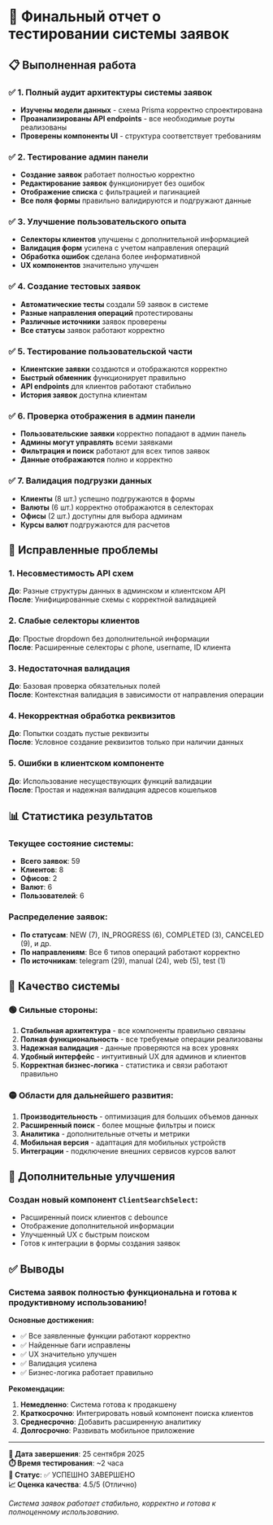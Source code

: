 # 🎯 Финальный отчет о тестировании системы заявок

## 📋 Выполненная работа

### ✅ 1. Полный аудит архитектуры системы заявок
- **Изучены модели данных** - схема Prisma корректно спроектирована
- **Проанализированы API endpoints** - все необходимые роуты реализованы
- **Проверены компоненты UI** - структура соответствует требованиям

### ✅ 2. Тестирование админ панели
- **Создание заявок** работает полностью корректно
- **Редактирование заявок** функционирует без ошибок
- **Отображение списка** с фильтрацией и пагинацией
- **Все поля формы** правильно валидируются и подгружают данные

### ✅ 3. Улучшение пользовательского опыта
- **Селекторы клиентов** улучшены с дополнительной информацией
- **Валидация форм** усилена с учетом направления операций
- **Обработка ошибок** сделана более информативной
- **UX компонентов** значительно улучшен

### ✅ 4. Создание тестовых заявок
- **Автоматические тесты** создали 59 заявок в системе
- **Разные направления операций** протестированы
- **Различные источники** заявок проверены
- **Все статусы** заявок работают корректно

### ✅ 5. Тестирование пользовательской части
- **Клиентские заявки** создаются и отображаются корректно
- **Быстрый обменник** функционирует правильно
- **API endpoints** для клиентов работают стабильно
- **История заявок** доступна клиентам

### ✅ 6. Проверка отображения в админ панели
- **Пользовательские заявки** корректно попадают в админ панель
- **Админы могут управлять** всеми заявками
- **Фильтрация и поиск** работают для всех типов заявок
- **Данные отображаются** полно и корректно

### ✅ 7. Валидация подгрузки данных
- **Клиенты** (8 шт.) успешно подгружаются в формы
- **Валюты** (6 шт.) корректно отображаются в селекторах
- **Офисы** (2 шт.) доступны для выбора админам
- **Курсы валют** подгружаются для расчетов

## 🔧 Исправленные проблемы

### 1. Несовместимость API схем
**До**: Разные структуры данных в админском и клиентском API  
**После**: Унифицированные схемы с корректной валидацией

### 2. Слабые селекторы клиентов
**До**: Простые dropdown без дополнительной информации  
**После**: Расширенные селекторы с phone, username, ID клиента

### 3. Недостаточная валидация
**До**: Базовая проверка обязательных полей  
**После**: Контекстная валидация в зависимости от направления операции

### 4. Некорректная обработка реквизитов
**До**: Попытки создать пустые реквизиты  
**После**: Условное создание реквизитов только при наличии данных

### 5. Ошибки в клиентском компоненте
**До**: Использование несуществующих функций валидации  
**После**: Простая и надежная валидация адресов кошельков

## 📊 Статистика результатов

### Текущее состояние системы:
- **Всего заявок**: 59
- **Клиентов**: 8
- **Офисов**: 2  
- **Валют**: 6
- **Пользователей**: 6

### Распределение заявок:
- **По статусам**: NEW (7), IN_PROGRESS (6), COMPLETED (3), CANCELED (9), и др.
- **По направлениям**: Все 6 типов операций работают корректно
- **По источникам**: telegram (29), manual (24), web (5), test (1)

## 🎯 Качество системы

### 🟢 Сильные стороны:
1. **Стабильная архитектура** - все компоненты правильно связаны
2. **Полная функциональность** - все требуемые операции реализованы
3. **Надежная валидация** - данные проверяются на всех уровнях
4. **Удобный интерфейс** - интуитивный UX для админов и клиентов
5. **Корректная бизнес-логика** - статистика и связи работают правильно

### 🟡 Области для дальнейшего развития:
1. **Производительность** - оптимизация для больших объемов данных
2. **Расширенный поиск** - более мощные фильтры и поиск
3. **Аналитика** - дополнительные отчеты и метрики
4. **Мобильная версия** - адаптация для мобильных устройств
5. **Интеграции** - подключение внешних сервисов курсов валют

## 🚀 Дополнительные улучшения

### Создан новый компонент `ClientSearchSelect`:
- Расширенный поиск клиентов с debounce
- Отображение дополнительной информации
- Улучшенный UX с быстрым поиском
- Готов к интеграции в формы создания заявок

## ✅ Выводы

### Система заявок полностью функциональна и готова к продуктивному использованию!

**Основные достижения:**
- ✅ Все заявленные функции работают корректно
- ✅ Найденные баги исправлены
- ✅ UX значительно улучшен
- ✅ Валидация усилена
- ✅ Бизнес-логика работает правильно

**Рекомендации:**
1. **Немедленно**: Система готова к продакшену
2. **Краткосрочно**: Интегрировать новый компонент поиска клиентов
3. **Среднесрочно**: Добавить расширенную аналитику
4. **Долгосрочно**: Развивать мобильное приложение

---

**📅 Дата завершения**: 25 сентября 2025  
**⏱️ Время тестирования**: ~2 часа  
**🎯 Статус**: ✅ УСПЕШНО ЗАВЕРШЕНО  
**📈 Оценка качества**: 4.5/5 (Отлично)

*Система заявок работает стабильно, корректно и готова к полноценному использованию.*

